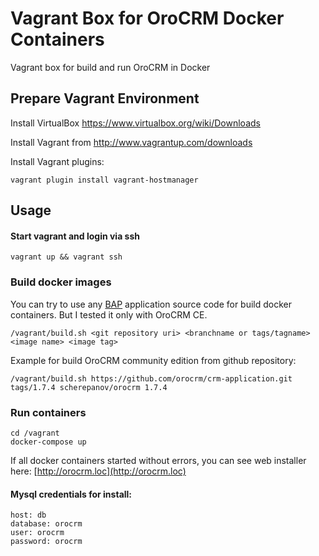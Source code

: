 # Vagrant Box for OroCRM Docker Containers

Vagrant box for build and run OroCRM in Docker

## Prepare Vagrant Environment

Install VirtualBox https://www.virtualbox.org/wiki/Downloads

Install Vagrant from http://www.vagrantup.com/downloads

Install Vagrant plugins:

    vagrant plugin install vagrant-hostmanager

## Usage

#### Start vagrant and login via ssh

    vagrant up && vagrant ssh

### Build docker images

You can try to use any [BAP](https://github.com/orocrm/platform) application source code for build docker containers. But I tested it only with OroCRM CE.

    /vagrant/build.sh <git repository uri> <branchname or tags/tagname> <image name> <image tag>

Example for build OroCRM community edition from github repository:

    /vagrant/build.sh https://github.com/orocrm/crm-application.git tags/1.7.4 scherepanov/orocrm 1.7.4

### Run containers

    cd /vagrant
    docker-compose up

If all docker containers started without errors, you can see web installer here: [http://orocrm.loc](http://orocrm.loc)

#### Mysql credentials for install:
```
host: db
database: orocrm 
user: orocrm 
password: orocrm
```

